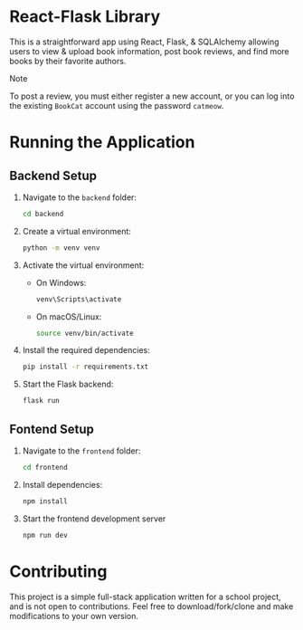 # React-Flask Library

This is a straightforward app using React, Flask, & SQLAlchemy allowing
users to view & upload book information, post book reviews, and find more
books by their favorite authors.

> [!NOTE]
> To post a review, you must either register a new account, or you can log
> into the existing `BookCat` account using the password `catmeow`.

# Running the Application

## Backend Setup

1. Navigate to the `backend` folder:
   ```bash
   cd backend
   ```

2. Create a virtual environment:
    ```bash
    python -m venv venv
    ```

3. Activate the virtual environment:
    - On Windows:
       ```bash
       venv\Scripts\activate
       ```
    - On macOS/Linux:
       ```bash
       source venv/bin/activate
       ```

4. Install the required dependencies:
   ```bash
   pip install -r requirements.txt
   ```

5. Start the Flask backend:
   ```bash
   flask run
   ```

## Fontend Setup

1. Navigate to the `frontend` folder:
   ```bash
   cd frontend
   ```
2. Install dependencies:
   ```bash
   npm install
   ```
3. Start the frontend development server
   ```bash
   npm run dev
   ```

# Contributing

This project is a simple full-stack application written for a school project,
and is not open to contributions. Feel free to download/fork/clone and make
modifications to your own version.